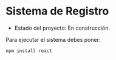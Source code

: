 <h1> Sistema de Registro</h1>

-  Estado del proyecto: En construcción.

Para ejecutar el sistema debes poner:

```npm install react```
